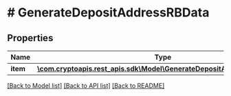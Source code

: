 # # GenerateDepositAddressRBData

## Properties

Name | Type | Description | Notes
------------ | ------------- | ------------- | -------------
**item** | [**\com.cryptoapis.rest_apis.sdk\Model\GenerateDepositAddressRBDataItem**](GenerateDepositAddressRBDataItem.md) |  |

[[Back to Model list]](../../README.md#models) [[Back to API list]](../../README.md#endpoints) [[Back to README]](../../README.md)
